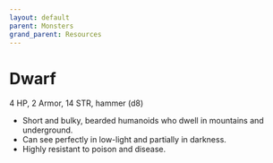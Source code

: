 ```yaml
---
layout: default
parent: Monsters
grand_parent: Resources
---
```


# Dwarf

4 HP, 2 Armor, 14 STR, hammer (d8)  

- Short and bulky, bearded humanoids who dwell in mountains and underground.  
- Can see perfectly in low-light and partially in darkness.  
- Highly resistant to poison and disease.  


